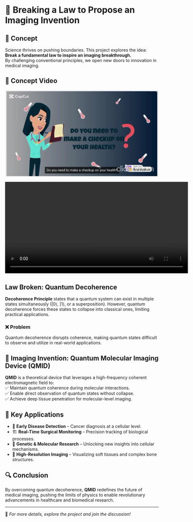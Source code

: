 # 🚀 Breaking a Law to Propose an Imaging Invention  

## 🔬 Concept  
Science thrives on pushing boundaries. This project explores the idea:  
**Break a fundamental law to inspire an imaging breakthrough.**  
By challenging conventional principles, we open new doors to innovation in medical imaging.

## 🎥 Concept Video  
[![Quantum Molecular Imaging Device](Thumnail.png)](QMID.mp4)  

<video width="600" controls>
  <source src="QMID.mp4" type="video/mp4">
  Your browser does not support the video tag.
</video>

##  Law Broken: Quantum Decoherence  
**Decoherence Principle** states that a quantum system can exist in multiple states simultaneously (|0⟩, |1⟩, or a superposition). However, quantum decoherence forces these states to collapse into classical ones, limiting practical applications.  

### ❌ Problem  
Quantum decoherence disrupts coherence, making quantum states difficult to observe and utilize in real-world applications.

## 🏥 Imaging Invention: Quantum Molecular Imaging Device (QMID)  
**QMID** is a theoretical device that leverages a high-frequency coherent electromagnetic field to:  
✅ Maintain quantum coherence during molecular interactions.  
✅ Enable direct observation of quantum states without collapse.  
✅ Achieve deep tissue penetration for molecular-level imaging.  

## 📌 Key Applications  
- 🏥 **Early Disease Detection** – Cancer diagnosis at a cellular level.  
- 🏗️ **Real-Time Surgical Monitoring** – Precision tracking of biological processes.  
- 🧬 **Genetic & Molecular Research** – Unlocking new insights into cellular mechanisms.  
- 🦴 **High-Resolution Imaging** – Visualizing soft tissues and complex bone structures.  

## 🔍 Conclusion  
By overcoming quantum decoherence, **QMID** redefines the future of medical imaging, pushing the limits of physics to enable revolutionary advancements in healthcare and biomedical research.  

---

📌 *For more details, explore the project and join the discussion!*  

